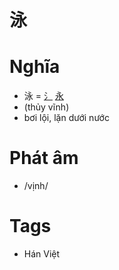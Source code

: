 # 泳

# Nghĩa
* 泳 = [⺡](⺡.md) [永](永.md)
* (thủy vĩnh)
* bơi lội, lặn dưới nước

# Phát âm
* /vịnh/

# Tags
* Hán Việt

